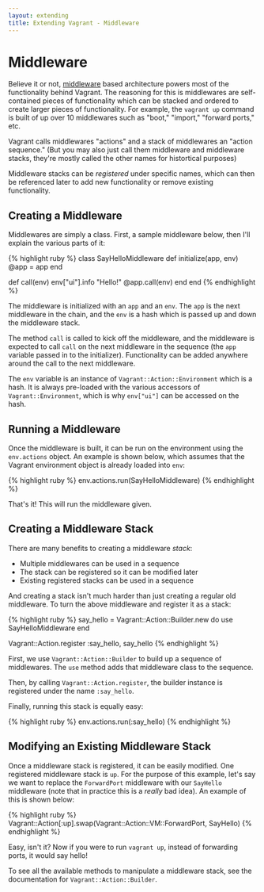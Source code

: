 ```yaml
---
layout: extending
title: Extending Vagrant - Middleware
---
```

# Middleware

Believe it or not, [middleware](http://en.wikipedia.org/wiki/Middleware) based architecture
powers most of the functionality behind Vagrant. The reasoning for this is middlewares are
self-contained pieces of functionality which can be stacked and ordered to create larger
pieces of functionality. For example, the `vagrant up` command is built of up over 10 middlewares
such as "boot," "import," "forward ports," etc.

Vagrant calls middlewares "actions" and a stack of middlewares an "action sequence."
(But you may also just call them middleware and middleware stacks, they're mostly
called the other names for histortical purposes)

Middleware stacks can be _registered_ under specific names, which can then be
referenced later to add new functionality or remove existing functionality.

## Creating a Middleware

Middlewares are simply a class. First, a sample middleware below, then I'll
explain the various parts of it:

{% highlight ruby %}
class SayHelloMiddleware
  def initialize(app, env)
    @app = app
  end

  def call(env)
    env["ui"].info "Hello!"
    @app.call(env)
  end
end
{% endhighlight %}

The middleware is initialized with an `app` and an `env`. The `app` is the next
middleware in the chain, and the `env` is a hash which is passed up and down the
middleware stack.

The method `call` is called to kick off the middleware, and the middleware
is expected to call `call` on the next middleware in the sequence (the `app`
variable passed in to the initializer). Functionality can be added anywhere
around the call to the next middleware.

The `env` variable is an instance of `Vagrant::Action::Environment` which is
a hash. It is always pre-loaded with the various accessors of `Vagrant::Environment`,
which is why `env["ui"]` can be accessed on the hash.

## Running a Middleware

Once the middleware is built, it can be run on the environment using the
`env.actions` object. An example is shown below, which assumes that the
Vagrant environment object is already loaded into `env`:

{% highlight ruby %}
env.actions.run(SayHelloMiddleware)
{% endhighlight %}

That's it! This will run the middleware given.

## Creating a Middleware Stack

There are many benefits to creating a middleware _stack_:

* Multiple middlewares can be used in a sequence
* The stack can be registered so it can be modified later
* Existing registered stacks can be used in a sequence

And creating a stack isn't much harder than just creating a regular
old middleware. To turn the above middleware and register it as a stack:

{% highlight ruby %}
say_hello = Vagrant::Action::Builder.new do
  use SayHelloMiddleware
end

Vagrant::Action.register :say_hello, say_hello
{% endhighlight %}

First, we use `Vagrant::Action::Builder` to build up a sequence of
middlewares. The `use` method adds that middleware class to the
sequence.

Then, by calling `Vagrant::Action.register`, the builder instance is
registered under the name `:say_hello`.

Finally, running this stack is equally easy:

{% highlight ruby %}
env.actions.run(:say_hello)
{% endhighlight %}

## Modifying an Existing Middleware Stack

Once a middleware stack is registered, it can be easily modified.
One registered middleware stack is `up`. For the purpose of this example,
let's say we want to replace the `ForwardPort` middleware with our `SayHello`
middleware (note that in practice this is a _really_ bad idea). An example
of this is shown below:

{% highlight ruby %}
Vagrant::Action[:up].swap(Vagrant::Action::VM::ForwardPort, SayHello)
{% endhighlight %}

Easy, isn't it? Now if you were to run `vagrant up`, instead of forwarding
ports, it would say hello!

To see all the available methods to manipulate a middleware stack,
see the documentation for `Vagrant::Action::Builder`.

